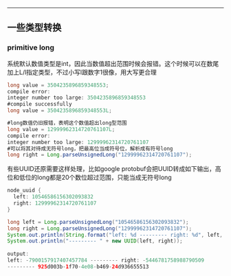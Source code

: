 ***

## 一些类型转换

### primitive long
系统默认数值类型是int，因此当数值超出范围时候会报错。这个时候可以在数尾加上L/l指定类型，不过小写l跟数字1很像，用大写更合理
```java 
long value = 3504235896859348553;
compile error:
integer number too large: 3504235896859348553
#compile successfully
long value = 3504235896859348553L;

#long数值仍旧报错，表明这个数值超出long型范围
long value = 12999962314720761107L;
compile error:
integer number too large: 12999962314720761107
#可以将其对待成无符号long，把最高位当成符号位，解析成有符号long
long right = Long.parseUnsignedLong("12999962314720761107");
``` 
有些UUID还原需要这样处理，比如google protobuf会把UUID转成如下输出，高位和低位的long都是20个数位超过范围，只能当成无符号long
```java 
node_uuid {
  left: 10546586156302093832
  right: 12999962314720761107
}

long left = Long.parseUnsignedLong("10546586156302093832");
long right = Long.parseUnsignedLong("12999962314720761107");
System.out.println(String.format("left: %d --------- right: %d", left, right));
System.out.println("--------- " + new UUID(left, right));
 
output:
left: -7900157917407457784 --------- right: -5446781758988790509
--------- 925d003b-1f70-4e08-b469-24d936655513
```



